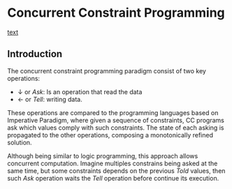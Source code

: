 # Concurrent Constraint Programming

[text](https://people.csail.mit.edu/rinard/paper/popl90.pdf)

## Introduction
The concurrent constraint programming paradigm consist of two key operations:
- $\downarrow$ or *Ask*: Is an operation that read the data
- $\leftarrow$ or *Tell*: writing data.

These operations are compared to the programming languages based on Imperative
Paradigm, where given a sequence of constraints, CC programs ask which
values comply with such constraints.
The state of each asking is propagated to the other operations, composing a
monotonically refined solution.

Although being similar to logic programming, this approach allows concurrent
computation.
Imagine multiples constrains being asked at the same time, but some constraints
depends on the previous *Told* values, then such *Ask* operation waits the
*Tell* operation before continue its execution.